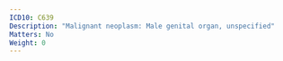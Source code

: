 ```yaml
---
ICD10: C639
Description: "Malignant neoplasm: Male genital organ, unspecified"
Matters: No
Weight: 0
---
```


